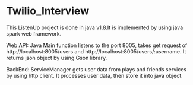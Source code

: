 # Twilio_Interview
This ListenUp project is done in java v1.8.It is implemented by using java spark web framework.

Web API:
Java Main function listens to the port 8005, takes get request of
http://localhost:8005/users and http://localhost:8005/users/:username.
It returns json object by using Gson library.
 
BackEnd:
ServiceManager gets user data from plays and friends services by using http client. It processes user data, 
then store it into java object.
 
 



